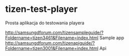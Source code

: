 # tizen-test-player
Prosta aplikacja do testowania playera


http://samsungdforum.com/tizensampleguide/?Foldername=tizen3461&Filename=index.html Sample app
http://samsungdforum.com/tizenapiguide/?Foldername=tizen3001&Filename=index.html Api
